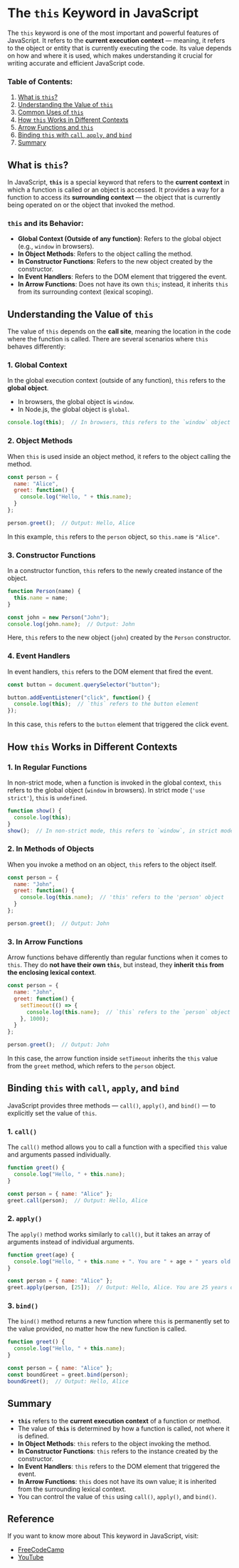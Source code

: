 # The `this` Keyword in JavaScript

The `this` keyword is one of the most important and powerful features of JavaScript. It refers to the **current execution context** — meaning, it refers to the object or entity that is currently executing the code. Its value depends on how and where it is used, which makes understanding it crucial for writing accurate and efficient JavaScript code.

### Table of Contents:
1. [What is `this`?](#what-is-this)
2. [Understanding the Value of `this`](#understanding-the-value-of-this)
3. [Common Uses of `this`](#common-uses-of-this)
4. [How `this` Works in Different Contexts](#how-this-works-in-different-contexts)
5. [Arrow Functions and `this`](#arrow-functions-and-this)
6. [Binding `this` with `call`, `apply`, and `bind`](#binding-this-with-call-apply-and-bind)
7. [Summary](#summary)



## What is `this`?

In JavaScript, **`this`** is a special keyword that refers to the **current context** in which a function is called or an object is accessed. It provides a way for a function to access its **surrounding context** — the object that is currently being operated on or the object that invoked the method.

### `this` and its Behavior:
- **Global Context (Outside of any function)**: Refers to the global object (e.g., `window` in browsers).
- **In Object Methods**: Refers to the object calling the method.
- **In Constructor Functions**: Refers to the new object created by the constructor.
- **In Event Handlers**: Refers to the DOM element that triggered the event.
- **In Arrow Functions**: Does not have its own `this`; instead, it inherits `this` from its surrounding context (lexical scoping).


## Understanding the Value of `this`

The value of `this` depends on the **call site**, meaning the location in the code where the function is called. There are several scenarios where `this` behaves differently:

### 1. **Global Context**
In the global execution context (outside of any function), `this` refers to the **global object**.

- In browsers, the global object is `window`.
- In Node.js, the global object is `global`.

```javascript
console.log(this);  // In browsers, this refers to the `window` object
```

### 2. **Object Methods**
When `this` is used inside an object method, it refers to the object calling the method.

```javascript
const person = {
  name: "Alice",
  greet: function() {
    console.log("Hello, " + this.name);
  }
};

person.greet();  // Output: Hello, Alice
```

In this example, `this` refers to the `person` object, so `this.name` is `"Alice"`.

### 3. **Constructor Functions**
In a constructor function, `this` refers to the newly created instance of the object.

```javascript
function Person(name) {
  this.name = name;
}

const john = new Person("John");
console.log(john.name);  // Output: John
```

Here, `this` refers to the new object (`john`) created by the `Person` constructor.

### 4. **Event Handlers**
In event handlers, `this` refers to the DOM element that fired the event.

```javascript
const button = document.querySelector("button");

button.addEventListener("click", function() {
  console.log(this);  // `this` refers to the button element
});
```

In this case, `this` refers to the `button` element that triggered the click event.


## How `this` Works in Different Contexts

### 1. **In Regular Functions**
In non-strict mode, when a function is invoked in the global context, `this` refers to the global object (`window` in browsers). In strict mode (`'use strict'`), `this` is `undefined`.

```javascript
function show() {
  console.log(this);
}
show();  // In non-strict mode, this refers to `window`, in strict mode it will be `undefined`
```

### 2. **In Methods of Objects**
When you invoke a method on an object, `this` refers to the object itself.

```javascript
const person = {
  name: "John",
  greet: function() {
    console.log(this.name);  // 'this' refers to the 'person' object
  }
};

person.greet();  // Output: John
```

### 3. **In Arrow Functions**
Arrow functions behave differently than regular functions when it comes to `this`. They do **not have their own `this`**, but instead, they **inherit `this` from the enclosing lexical context**.

```javascript
const person = {
  name: "John",
  greet: function() {
    setTimeout(() => {
      console.log(this.name);  // `this` refers to the `person` object because of lexical scoping
    }, 1000);
  }
};

person.greet();  // Output: John
```

In this case, the arrow function inside `setTimeout` inherits the `this` value from the `greet` method, which refers to the `person` object.


## Binding `this` with `call`, `apply`, and `bind`

JavaScript provides three methods — `call()`, `apply()`, and `bind()` — to explicitly set the value of `this`.

### 1. **`call()`**
The `call()` method allows you to call a function with a specified `this` value and arguments passed individually.

```javascript
function greet() {
  console.log("Hello, " + this.name);
}

const person = { name: "Alice" };
greet.call(person);  // Output: Hello, Alice
```

### 2. **`apply()`**
The `apply()` method works similarly to `call()`, but it takes an array of arguments instead of individual arguments.

```javascript
function greet(age) {
  console.log("Hello, " + this.name + ". You are " + age + " years old.");
}

const person = { name: "Alice" };
greet.apply(person, [25]);  // Output: Hello, Alice. You are 25 years old.
```

### 3. **`bind()`**
The `bind()` method returns a new function where `this` is permanently set to the value provided, no matter how the new function is called.

```javascript
function greet() {
  console.log("Hello, " + this.name);
}

const person = { name: "Alice" };
const boundGreet = greet.bind(person);
boundGreet();  // Output: Hello, Alice
```


## Summary

- **`this`** refers to the **current execution context** of a function or method.
- The value of **`this`** is determined by how a function is called, not where it is defined.
- **In Object Methods**: `this` refers to the object invoking the method.
- **In Constructor Functions**: `this` refers to the instance created by the constructor.
- **In Event Handlers**: `this` refers to the DOM element that triggered the event.
- **In Arrow Functions**: `this` does not have its own value; it is inherited from the surrounding lexical context.
- You can control the value of `this` using `call()`, `apply()`, and `bind()`.

## Reference
If you want to know more about This keyword in JavaScript, visit:
- [FreeCodeCamp](https://www.freecodecamp.org/news/the-this-keyword-in-javascript/)
- [YouTube](https://www.youtube.com/watch?v=GP4PQrATtR0&list=PLfEr2kn3s-br9ZFmejfLhAgMbGgbpdof8&index=136)